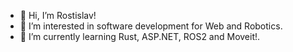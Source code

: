 - 👋 Hi, I’m Rostislav!
- 👀 I’m interested in software development for Web and Robotics.
- 🌱 I’m currently learning Rust, ASP.NET, ROS2 and Moveit!.
